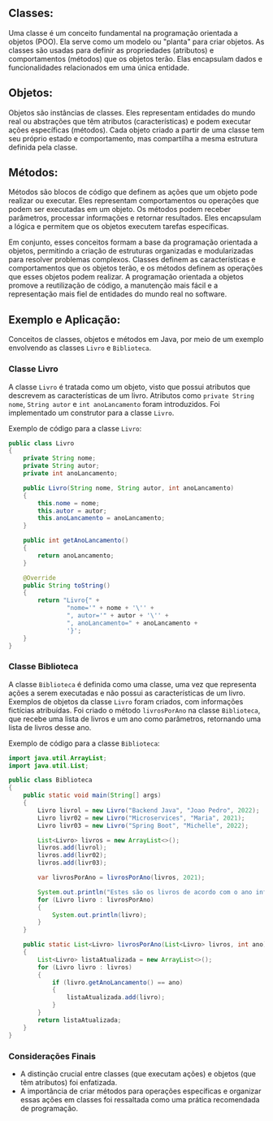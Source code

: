 ## **Classes:** 
Uma classe é um conceito fundamental na programação orientada a objetos (POO). Ela serve como um modelo ou "planta" para criar objetos. As classes são usadas para definir as propriedades (atributos) e comportamentos (métodos) que os objetos terão. Elas encapsulam dados e funcionalidades relacionados em uma única entidade.
## **Objetos:** 
Objetos são instâncias de classes. Eles representam entidades do mundo real ou abstrações que têm atributos (características) e podem executar ações específicas (métodos). Cada objeto criado a partir de uma classe tem seu próprio estado e comportamento, mas compartilha a mesma estrutura definida pela classe.
## **Métodos:** 
Métodos são blocos de código que definem as ações que um objeto pode realizar ou executar. Eles representam comportamentos ou operações que podem ser executadas em um objeto. Os métodos podem receber parâmetros, processar informações e retornar resultados. Eles encapsulam a lógica e permitem que os objetos executem tarefas específicas.

Em conjunto, esses conceitos formam a base da programação orientada a objetos, permitindo a criação de estruturas organizadas e modularizadas para resolver problemas complexos. Classes definem as características e comportamentos que os objetos terão, e os métodos definem as operações que esses objetos podem realizar. A programação orientada a objetos promove a reutilização de código, a manutenção mais fácil e a representação mais fiel de entidades do mundo real no software.
## Exemplo e Aplicação: 
Conceitos de classes, objetos e métodos em Java, por meio de um exemplo envolvendo as classes `Livro` e `Biblioteca`.
### Classe Livro

A classe `Livro` é tratada como um objeto, visto que possui atributos que descrevem as características de um livro. Atributos como `private String nome`, `String autor` e `int anoLancamento` foram introduzidos. Foi implementado um construtor para a classe `Livro`.

Exemplo de código para a classe `Livro`:

```java
public class Livro 
{
    private String nome;
    private String autor;
    private int anoLancamento;

    public Livro(String nome, String autor, int anoLancamento) 
    {
        this.nome = nome;
        this.autor = autor;
        this.anoLancamento = anoLancamento;
    }

    public int getAnoLancamento() 
    {
        return anoLancamento;
    }

    @Override
    public String toString() 
    {
        return "Livro{" +
                "nome='" + nome + '\'' +
                ", autor='" + autor + '\'' +
                ", anoLancamento=" + anoLancamento +
                '}';
    }
}

```
### Classe Biblioteca

A classe `Biblioteca` é definida como uma classe, uma vez que representa ações a serem executadas e não possui as características de um livro. Exemplos de objetos da classe `Livro` foram criados, com informações fictícias atribuídas. Foi criado o método `livrosPorAno` na classe `Biblioteca`, que recebe uma lista de livros e um ano como parâmetros, retornando uma lista de livros desse ano.

Exemplo de código para a classe `Biblioteca`:

```java
import java.util.ArrayList;
import java.util.List;

public class Biblioteca 
{
    public static void main(String[] args) 
    {
        Livro livrol = new Livro("Backend Java", "Joao Pedro", 2022);
        Livro livr02 = new Livro("Microservices", "Maria", 2021);
        Livro livr03 = new Livro("Spring Boot", "Michelle", 2022);

        List<Livro> livros = new ArrayList<>();
        livros.add(livrol);
        livros.add(livr02);
        livros.add(livr03);

        var livrosPorAno = livrosPorAno(livros, 2021);

        System.out.println("Estes são os livros de acordo com o ano informado:");
        for (Livro livro : livrosPorAno) 
        {
            System.out.println(livro);
        }
    }

    public static List<Livro> livrosPorAno(List<Livro> livros, int ano) 
    {
        List<Livro> listaAtualizada = new ArrayList<>();
        for (Livro livro : livros) 
        {
            if (livro.getAnoLancamento() == ano) 
            {
                listaAtualizada.add(livro);
            }
        }
        return listaAtualizada;
    }
}
```
### Considerações Finais

- A distinção crucial entre classes (que executam ações) e objetos (que têm atributos) foi enfatizada.
- A importância de criar métodos para operações específicas e organizar essas ações em classes foi ressaltada como uma prática recomendada de programação.